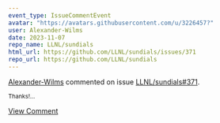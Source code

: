 ```yaml
---
event_type: IssueCommentEvent
avatar: "https://avatars.githubusercontent.com/u/3226457?"
user: Alexander-Wilms
date: 2023-11-07
repo_name: LLNL/sundials
html_url: https://github.com/LLNL/sundials/issues/371
repo_url: https://github.com/LLNL/sundials
---
```


<a href='https://github.com/Alexander-Wilms' target='_blank'>Alexander-Wilms</a> commented on issue <a href='https://github.com/LLNL/sundials/issues/371' target='_blank'>LLNL/sundials#371</a>.

<small>Thanks!...</small>

<a href='https://github.com/LLNL/sundials/issues/371' target='_blank'>View Comment</a>